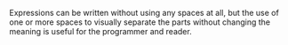 Expressions can be written without using any spaces at all, but the use of one or more spaces to visually separate the parts without changing the meaning is useful for the programmer and reader.

